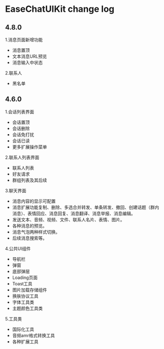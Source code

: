 # EaseChatUIKit change log

## 4.8.0
1.消息页面新增功能
- 消息置顶
- 文本消息URL预览
- 消息输入中状态

2.联系人
- 黑名单

## 4.6.0

1.会话列表界面
- 会话置顶
- 会话删除
- 会话免打扰
- 会话已读
- 更多扩展操作菜单

2.联系人列表界面
- 联系人列表
- 好友请求
- 群组列表及其后续

3.聊天界面

- 消息内容的显示可配置
- 消息扩展功能复制、删除、多选合并转发、单条转发、撤回、创建话题（群内消息）、表情回应、消息回复、消息翻译、消息举报、消息编辑。
- 发送文本、音频、视频、文件、联系人名片、表情、图片。
- 各种消息的预览。
- 消息气泡两种样式切换。
- 后续消息搜索等。

4.公共UI组件
- 导航栏
- 弹窗
- 底部弹层
- Loading页面
- Toast工具
- 图片加载存储组件
- 换肤协议工具
- 字体工具类
- 主题颜色工具类

5.工具类
- 国际化工具
- 音频amr格式转换工具
- 各种扩展工具

